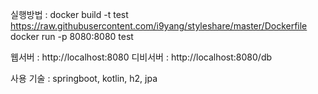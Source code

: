 실행방법 :
docker build -t test https://raw.githubusercontent.com/i9yang/styleshare/master/Dockerfile
docker run -p 8080:8080 test

웹서버 : http://localhost:8080
디비서버 : http://localhost:8080/db

사용 기술 :
springboot, kotlin, h2, jpa

